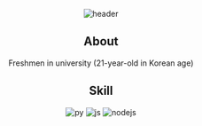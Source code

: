 <div align="center">

![header](https://capsule-render.vercel.app/api?type=waving&height=225&color=0:aa4b6b,50:6b6b83,100:3b8d99&text=A%20L%20K%20A%20L%20I%20T%20O%20P&fontSize=30&fontColor=ffffff&fontAlignY=35&animation=fadeIn)

## About
Freshmen in university (21-year-old in Korean age)

## Skill
![py](https://img.shields.io/badge/Python-3776AB?style=for-the-badge&logo=python&logoColor=white)
![js](https://img.shields.io/badge/JavaScript-F7DF1E?style=for-the-badge&logo=JavaScript&logoColor=white)
![nodejs](https://img.shields.io/badge/Node.js-43853D?style=for-the-badge&logo=node.js&logoColor=white)

</div>
